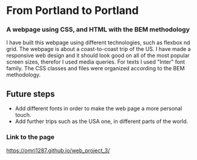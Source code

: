 # From Portland to Portland

### A webpage using CSS, and HTML with the BEM methodology

I have built this webpage using different technologies, such as flexbox nd grid. The webpage is about a coast-to-coast trip of the US. 
I have made a responsive web design and it should look good on all of the most popular screen sizes, therefor I used media queries. For texts I used "Inter" font family. The CSS classes and files were organized according to the BEM methodology.

## Future steps
* Add different fonts in order to make the web page a more personal touch.
* Add further trips such as the USA one, in different parts of the world.

### Link to the page
https://omri1287.github.io/web_project_3/